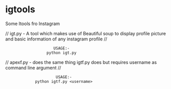 # igtools
Some Itools fro Instagram 

// igt.py - A tool which makes use of Beautiful soup to display profile picture
and basic information of any instagram profile //

                         USAGE:-           
                      python igt.py
// apexf.py - does the same thing igtf.py does but requires username as
command line argument //

                          USAGE:-
                 python igtf.py <username>             
